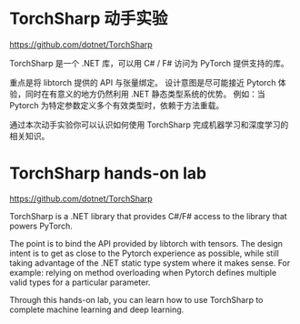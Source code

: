 # **TorchSharp 动手实验**

https://github.com/dotnet/TorchSharp 

TorchSharp 是一个 .NET 库，可以用 C# / F# 访问为 PyTorch 提供支持的库。 

重点是将 libtorch 提供的 API 与张量绑定。 设计意图是尽可能接近 Pytorch 体验，同时在有意义的地方仍然利用 .NET 静态类型系统的优势。 例如：当 Pytorch 为特定参数定义多个有效类型时，依赖于方法重载。

通过本次动手实验你可以认识如何使用 TorchSharp 完成机器学习和深度学习的相关知识。

# **TorchSharp hands-on lab**

https://github.com/dotnet/TorchSharp 

TorchSharp is a .NET library that provides C#/F# access to the library that powers PyTorch.

The point is to bind the API provided by libtorch with tensors. The design intent is to get as close to the Pytorch experience as possible, while still taking advantage of the .NET static type system where it makes sense. For example: relying on method overloading when Pytorch defines multiple valid types for a particular parameter.

Through this hands-on lab, you can learn how to use TorchSharp to complete machine learning and deep learning.




